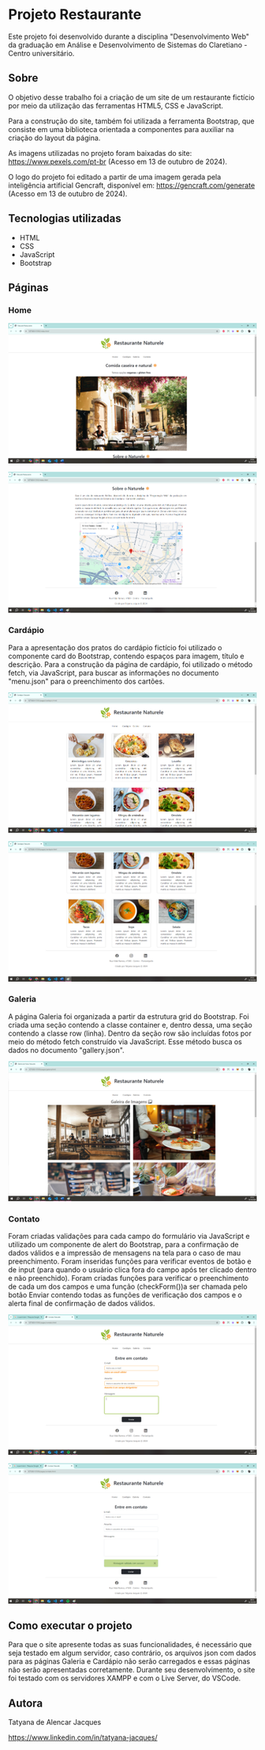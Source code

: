 # Projeto Restaurante

Este projeto foi desenvolvido durante a disciplina "Desenvolvimento Web" da graduação em Análise e Desenvolvimento de Sistemas do Claretiano - Centro universitário.

## Sobre

O objetivo desse trabalho foi a criação de um site de um restaurante fictício por meio da utilização das ferramentas HTML5, CSS e JavaScript.

Para a construção do site, também foi utilizada a ferramenta Bootstrap, que consiste em uma biblioteca orientada a componentes para auxiliar na criação do layout da página.

As imagens utilizadas no projeto foram baixadas do site: https://www.pexels.com/pt-br (Acesso em 13 de outubro de 2024).

O logo do projeto foi editado a partir de uma imagem gerada pela inteligência artificial Gencraft, disponível em: https://gencraft.com/generate (Acesso em 13 de outubro de 2024).

## Tecnologias utilizadas

- HTML
- CSS
- JavaScript
- Bootstrap

## Páginas

### Home

![Print de home 1](/assets/prints/home1png.png)

![Print de home 2](/assets/prints/home2.png)

### Cardápio

Para a apresentação dos pratos do cardápio fictício foi utilizado o componente card do Bootstrap, contendo espaços para imagem, título e descrição. Para a construção da página de cardápio, foi utilizado o método fetch, via JavaScript, para buscar as informações no documento "menu.json" para o preenchimento dos cartões.

![Print de cardapio 1](/assets/prints/cardapio1.png)

![Print de cardapio 2](/assets/prints/cardapio2.png)

### Galeria

A página Galeria foi organizada a partir da estrutura grid do Bootstrap. Foi criada uma seção contendo a classe container e, dentro dessa, uma seção contendo a classe row (linha). Dentro da seção row são incluídas fotos por meio do método fetch construído via JavaScript. Esse método busca os dados no documento "gallery.json".

![Print de galeria 1](/assets/prints/galeria.png)

### Contato

Foram criadas validações para cada campo do formulário via JavaScript e utilizado um componente de alert do Bootstrap, para a confirmação de dados válidos e a impressão de mensagens na tela para o caso de mau preenchimento. Foram inseridas funções para verificar eventos de botão e de input (para quando o usuário clica fora do campo após ter clicado dentro e não preenchido). Foram criadas funções para verificar o preenchimento de cada um dos campos e uma função (checkForm())a ser chamada pelo botão Enviar contendo todas as funções de verificação dos campos e o alerta final de confirmação de dados válidos.

![Print de contato 1](/assets/prints/contato.png)

![Print de contato 2](/assets/prints/contato2.png)

## Como executar o projeto

Para que o site apresente todas as suas funcionalidades, é necessário que seja testado em algum servidor, caso contrário, os arquivos json com dados para as páginas Galeria e Cardápio não serão carregados e essas páginas não serão apresentadas corretamente. Durante seu desenvolvimento, o site foi testado com os servidores XAMPP e com o Live Server, do VSCode.

## Autora

Tatyana de Alencar Jacques

https://www.linkedin.com/in/tatyana-jacques/
